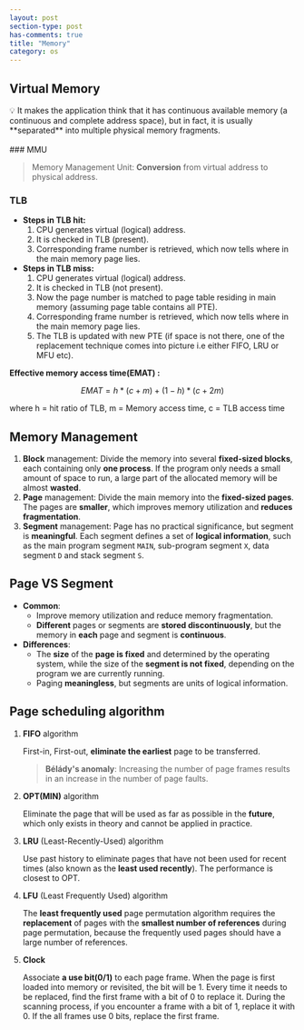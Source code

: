 ```yaml
---
layout: post
section-type: post
has-comments: true
title: "Memory"
category: os
---
```


## Virtual Memory

<aside>
💡 It makes the application think that it has continuous available memory (a continuous and complete address space), but in fact, it is usually **separated** into multiple physical memory fragments.

</aside>
<br>
### MMU

> Memory Management Unit: **Conversion** from virtual address to physical address.
> 

### TLB

- **Steps in TLB hit:**
    1. CPU generates virtual (logical) address. 
    2. It is checked in TLB (present). 
    3. Corresponding frame number is retrieved, which now tells where in the main memory page lies. 
- **Steps in TLB miss:**
    1. CPU generates virtual (logical) address. 
    2. It is checked in TLB (not present). 
    3. Now the page number is matched to page table residing in main memory (assuming page table contains all PTE). 
    4. Corresponding frame number is retrieved, which now tells where in the main memory page lies. 
    5. The TLB is updated with new PTE (if space is not there, one of the replacement technique comes into picture i.e either FIFO, LRU or MFU etc). 

**Effective memory access time(EMAT) :** 

$$
EMAT = h*(c+m) + (1-h)*(c+2m) 
$$

where h = hit ratio of TLB, m = Memory access time, c = TLB access time

## Memory Management

1. **Block** management: Divide the memory into several **fixed-sized blocks**, each containing only **one process**. If the program only needs a small amount of space to run, a large part of the allocated memory will be almost **wasted**.
2. **Page** management: Divide the main memory into the **fixed-sized pages**. The pages are **smaller**, which improves memory utilization and **reduces fragmentation**. 
3. **Segment** management: Page has no practical significance, but segment is **meaningful**. Each segment defines a set of **logical information**, such as the main program segment `MAIN`, sub-program segment `X`, data segment `D` and stack segment `S`. 

## Page VS Segment

- **Common**:
    - Improve memory utilization and reduce memory fragmentation.
    - **Different** pages or segments are **stored discontinuously**, but the memory in **each** page and segment is **continuous**.
- **Differences**:
    - The **size** of the **page is fixed** and determined by the operating system, while the size of the **segment is not fixed**, depending on the program we are currently running.
    - Paging **meaningless**, but segments are units of logical information.

## Page scheduling algorithm

1. **FIFO** algorithm
    
    First-in, First-out, **eliminate the earliest** page to be transferred.
    
    > **Bélády's anomaly**: Increasing the number of page frames results in an increase in the number of page faults.
    > 
2. **OPT(MIN)** algorithm
    
    Eliminate the page that will be used as far as possible in the **future**, which only exists in theory and cannot be applied in practice.
    
3. **LRU** (Least-Recently-Used) algorithm
    
    Use past history to eliminate pages that have not been used for recent times (also known as the **least used recently**). The performance is closest to OPT. 
    
4. **LFU** (Least Frequently Used) algorithm
    
    The **least frequently used** page permutation algorithm requires the **replacement** of pages with the **smallest number of references** during page permutation, because the frequently used pages should have a large number of references. 
    
5. **Clock**
    
    Associate **a use bit(0/1)** to each page frame. When the page is first loaded into memory or revisited, the bit will be 1. Every time it needs to be replaced, find the first frame with a bit of 0 to replace it. During the scanning process, if you encounter a frame with a bit of 1, replace it with 0. If the all frames use 0 bits, replace the first frame.